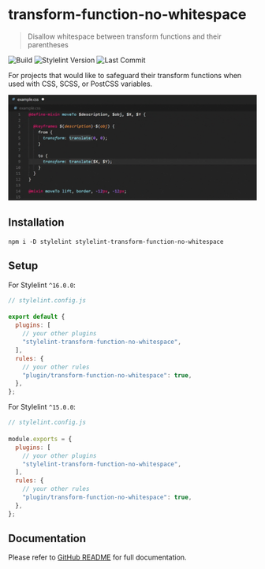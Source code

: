# transform-function-no-whitespace

> Disallow whitespace between transform functions and their parentheses

![Build](https://img.shields.io/github/actions/workflow/status/qwloh/stylelint-transform-function-no-whitespace/npm-publish.yml)
![Stylelint Version](https://img.shields.io/npm/dependency-version/stylelint-transform-function-no-whitespace/peer/stylelint)
![Last Commit](https://img.shields.io/github/last-commit/qwloh/stylelint-transform-function-no-whitespace)

For projects that would like to safeguard their transform functions when used with CSS, SCSS, or PostCSS variables.

![My plugin](/readme_assets/demo/my-plugin.gif)

## Installation

```shell
npm i -D stylelint stylelint-transform-function-no-whitespace
```

## Setup

For Stylelint `^16.0.0`:

```js
// stylelint.config.js

export default {
  plugins: [
    // your other plugins
    "stylelint-transform-function-no-whitespace",
  ],
  rules: {
    // your other rules
    "plugin/transform-function-no-whitespace": true,
  },
};
```

For Stylelint `^15.0.0`:

```js
// stylelint.config.js

module.exports = {
  plugins: [
    // your other plugins
    "stylelint-transform-function-no-whitespace",
  ],
  rules: {
    // your other rules
    "plugin/transform-function-no-whitespace": true,
  },
};
```

## Documentation

Please refer to [GitHub README](https://github.com/qwloh/stylelint-transform-function-no-whitespace#readme) for full documentation.
